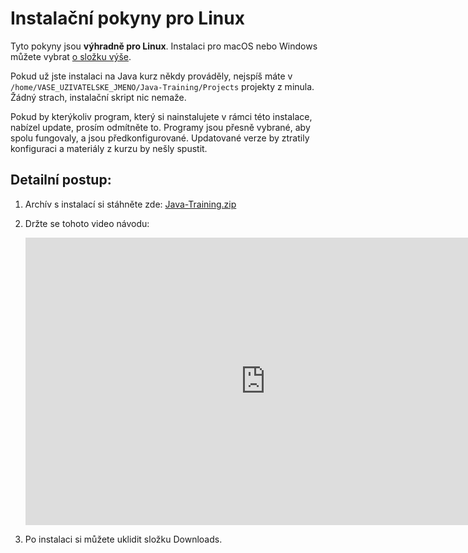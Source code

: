 Instalační pokyny pro Linux
===========================

Tyto pokyny jsou **výhradně pro Linux**.
Instalaci pro macOS nebo Windows můžete vybrat [o složku výše](../).

Pokud už jste instalaci na Java kurz někdy prováděly,
nejspíš máte v `/home/VASE_UZIVATELSKE_JMENO/Java-Training/Projects`
projekty z minula. Žádný strach, instalační skript nic nemaže.

Pokud by kterýkoliv program,
který si nainstalujete v rámci této instalace,
nabízel update, prosím odmítněte to.
Programy jsou přesně vybrané, aby spolu fungovaly, a jsou předkonfigurované.
Updatované verze by ztratily konfiguraci a materiály z kurzu by nešly spustit.


<a id="detailni">Detailní postup:</a>
-------------------------------------

1. Archív s instalací si stáhněte zde: [Java-Training.zip](https://github.com/czechitas/java-install/releases/download/2020-jaro/community/linux/Java-Training.tar.gz)

2. Držte se tohoto video návodu:

    <iframe width="768" height="460"
    	src="https://www.youtube.com/embed/EC1er92kzec"
    	frameborder="0"
    	allowfullscreen></iframe>


3. Po instalaci si můžete uklidit složku Downloads.
